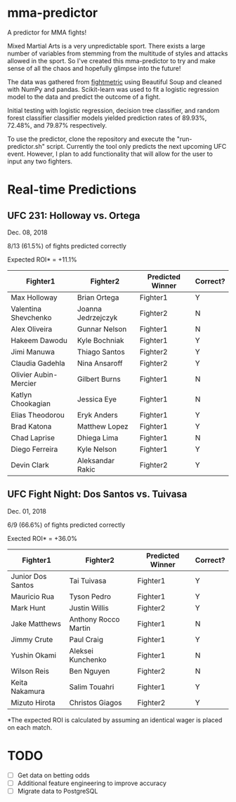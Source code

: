 # mma-predictor
A predictor for MMA fights!

Mixed Martial Arts is a very unpredictable sport. There exists a large number of variables from stemming from the multitude of styles and attacks allowed in the sport. So I've created this mma-predictor to try and make sense of all the chaos and hopefully glimpse into the future!

The data was gathered from [fightmetric](https://www.fightmetric.com) using Beautiful Soup and cleaned with NumPy and pandas. Scikit-learn was used to fit a logistic regression model to the data and predict the outcome of a fight. 

Initial testing with logistic regression, decision tree classifier, and random forest classifier classifier models yielded prediction rates of 89.93%, 72.48%, and 79.87% respectively.

To use the predictor, clone the repository and execute the "run-predictor.sh" script. Currently the tool only predicts the next upcoming UFC event. However, I plan to add functionality that will allow for the user to input any two fighters.

# Real-time Predictions

UFC 231: Holloway vs. Ortega
----------------------------
Dec. 08, 2018

8/13 (61.5%) of fights predicted correctly

Expected ROI* = +11.1%

| Fighter1  | Fighter2 | Predicted Winner | Correct? |
| --------- | -------- | ---------------- | -- |
| Max Holloway  | Brian Ortega  | Fighter1 | Y |
| Valentina Shevchenko | Joanna Jedrzejczyk | Fighter2 | N |
| Alex Oliveira | Gunnar Nelson | Fighter1 | N |
| Hakeem Dawodu | Kyle Bochniak | Fighter1 | Y |
| Jimi Manuwa | Thiago Santos | Fighter2 | Y |
| Claudia Gadehla | Nina Ansaroff | Fighter2 | Y |
| Olivier Aubin-Mercier | Gilbert Burns | Fighter1 | N |
| Katlyn Chookagian | Jessica Eye | Fighter1 | N |
| Elias Theodorou | Eryk Anders | Fighter1 | Y |
| Brad Katona | Matthew Lopez | Fighter1 | Y |
| Chad Laprise | Dhiega Lima | Fighter1 | N |
| Diego Ferreira | Kyle Nelson | Fighter1 | Y |
| Devin Clark | Aleksandar Rakic | Fighter2 | Y |

UFC Fight Night: Dos Santos vs. Tuivasa
---------------------------------------
Dec. 01, 2018

6/9 (66.6%) of fights predicted correctly

Exected ROI* = +36.0%

| Fighter1  | Fighter2 | Predicted Winner | Correct? |
| --------- | -------- | ---------------- | -- |
| Junior Dos Santos  | Tai Tuivasa  | Fighter1 | Y |
| Mauricio Rua | Tyson Pedro  | Fighter1 | Y |
| Mark Hunt | Justin Willis | Fighter2 | Y |
| Jake Matthews | Anthony Rocco Martin | Fighter1 | N |
| Jimmy Crute | Paul Craig | Fighter1 | Y |
| Yushin Okami | Aleksei Kunchenko | Fighter1 | N |
| Wilson Reis | Ben Nguyen | Fighter2 | N |
| Keita Nakamura | Salim Touahri | Fighter1 | Y |
| Mizuto Hirota | Christos Giagos | Fighter2 | Y |

*The expected ROI is calculated by assuming an identical wager is placed on each match.

# TODO
- [ ] Get data on betting odds
- [ ] Additional feature engineering to improve accuracy
- [ ] Migrate data to PostgreSQL
